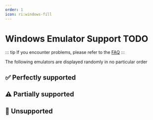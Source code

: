 ```yaml
---
order: 1
icon: ri:windows-fill
---
```


# Windows Emulator Support TODO

::: tip
If you encounter problems, please refer to the [FAQ](../FAQ.md)
:::

The following emulators are displayed randomly in no particular order

<script setup>
import MarkdownIt from 'markdown-it'
import MarkdownItAnchor from 'markdown-it-anchor'

const shuffleArray = (array) => {
    for (let i = array.length - 1; i > 0; i--) {
        const j = Math.floor(Math.random() * (i + 1));
        [array[i], array[j]] = [array[j], array[i]];
    }
    return array;
}

const fullySupport = shuffleArray([
`
### ✅ [Bluestacks 5](https://www.bluestacks.com/)
Fully compatible. Need to turn on \`Allow ADB connections\` in the emulator \`Settings\` - \`Engine Settings\`.

- Recommended to download [Offline Installer](https://support.bluestacks.com/hc/en-us/articles/4402611273485-BlueStacks-5-offline-installer) to avoid slow and bundled installation; recommend installing [Android 11](https://support.bluestacks.com/hc/en-us/articles/4402611273485-BlueStacks-5-offline-installer#:~:text=To%20install%20BlueStacks%205%20Android%2011) version; to uninstall it, please use the official [ Uninstall Tool](https://support.bluestacks.com/hc/en-us/articles/360057724751-How-to-uninstall-BlueStacks-5-BlueStacks-X-and-BlueStacks-Services-completely-from-your-PC) to get rid of the residue.
- If the adb port number keeps changing irregularly and is different every time you start it, it may be because your computer has [Hyper-V](https://support.bluestacks.com/hc/en-us/articles/4415238471053-System-requirements-for-BlueStacks-5-on-Hyper-V-enabled-Windows-10-and-11) enabled. MAA will now try to automatically read the port number within the Blue Stacker emulator configuration file, if this does not work/you have a need to multi-open/have more than one emulator kernel installed, please refer to the [Frequently Asked Questions] (... /FAQ.html#Bluestack emulator port number is different every time you start-hyper-v) to make changes. Since Hyper-V runs as administrator, operations that don't involve adb such as auto-shutdown of the emulator, auto-detect connection, etc. also need to run MAA as administrator.
`,
`
### ✅ [MuMu Emulator 12](https://mumu.163.com/)

Fully compatible, with additional support for the exclusive Extreme Control Mode.

- The 'Exit emulator when done’ function may occasionally be abnormal, if you encounter it, please contact MuMu official for feedback;
- If you are using MuMu 12 version 3.5.4 ~ 3.5.7, please disable the 'Keep alive in the background’ function in MuMu 12 Settings - Others. 'Keep alive while hanging in the background’ (see [Official Announcement](https://mumu.163.com/help/20230802/35047_1102450.html) for details);
- You need to check the port information of the corresponding instance through the ADB button of MuMu 12 Multiple Opener when you open more than one instance, and change the port number of the connection address in MAA \`Settings\` - \`Connection Settings\` to the corresponding port.

#### MuMu Screenshot Enhanced Mode

You need to use the official MuMu 12 3.8.13 and later versions, and close the background live. Ark Edition and International Edition are not supported at the moment.

##### Connection Settings

1. Settings → Connection Settings, tick \`Enable MuMu Screenshot Enhanced Mode\`. 2.

2. \`MuMu Emulator Path\` Fill in the path to the \`MuMuPlayer-12.0\` folder, e.g. \`C:\`Program Files\\Netease\\MuMuPlayer-12.0\`.

3. \`Instance Number\` Fill in the serial number of the corresponding emulator in MuMu Multiplayer, e.g. \`0\` for Main Multiplayer.

4. \`Instance Screen\` Fill in \`0\`.

##### About background keep alive

It is recommended to turn it off, at this time the instance screen is always \`0\`.

When it is on, the order of MuMu emulator tabs should be the serial number of the instance screen, e.g. \`0\` for emulator desktop, \`1\` for Tomorrow's Ark client.

Adaptation for backend live is very imperfect, there are always all kinds of inexplicable problems, it is very not recommended.

`,
`
### ✅ [LDPlayer Emulator](https://www.ldmnq.com/)

Fully compatible.

- Raiden 9 is recommended to use version 9.0.57 and above; Raiden 5 is recommended to use version 5.0.67 and above;
- For versions lower than the above, you need to run \`Forced ADB Replacement\` in \`Settings\` - \`Connection\` in order to use efficient touch modes such as Minitouch, MaaTouch, and so on;
`,
`
### ✅ [Nox Emulator](https://www.yeshen.com/)

Fully compatible, but only tested 7 and 9.
`,
`
### ✅ [MEmu Emulator](https://www.xyaz.cn/)

Fully compatible, but less tested.
`,
])

const particallySupport = shuffleArray([
`
### ⚠️ [MuMu Emulator 6](https://mumu.163.com/update/win/)

Support has been dropped since MAA v5.1.0 and NetEase has stopped maintaining it on 15-08-2023.

- No longer support auto-detect connection, need to use generic connection configuration and manually configure adb path and connection address;
- Need to run \`Forced Replacement of ADB\` in \`Settings\` - \`Connection\` to use efficient touch modes such as Minitouch, MaaTouch;
- You need to run MAA with administrator privileges to use the ‘Exit Emulator When Done’ function;
- MuMu 6 default resolution is not supported, you need to change it to \`1280x720\`, \`1920x1080\`, \`2560x1440\` and other 16:9 ratio;
- MuMu 6 multi-open uses the same adb port, so it can't support multi-open MuMu 6.
`,
`
### ⚠️ [Windows Subsystem for Android™️](https://learn.microsoft.com/en-us/windows/android/wsa/)

Support has been dropped since MAA v5.2.0 and will be discontinued by Microsoft on 05-03-2025.

- Requires the use of [custom connection](../details.html#Custom connection) is required;
- WSA 2204 or later (the version number is in the \`About\` page of the subsystem settings), select \`Common Configuration\` for the connection configuration;
- WSA 2203 or older (the version number is at the top of the subsystem setup page), for the connection configuration select \`WSA Older Versions\`;
- Since this software only supports 720p or higher \`16:9\` resolution better, please manually drag the window size as close to the 16:9 ratio as possible. (If your monitor is 16:9, you can press \`F11\` to go full screen);
- Please try to make sure that Tomorrow's Ark is in the foreground and no other Android apps are running in the foreground at the same time, otherwise it may cause the game to pause or the task recognition error;
- WSA's screenshots often somehow capture a white screen, resulting in recognition of abnormalities, or not recommended to use.
`,
`
### ⚠️ [AVD](https://developer.android.com/studio/run/managing-avds)

Theoretical support.

- Starting from Android 10, Minitouch is no longer available when SELinux is in \`Enforcing\` mode, please switch to other touch modes, or switch SELinux **temporary** to \`Permissive\` mode.
- AVD is made for debugging, it is more recommended to use other emulators designed for gaming.
`,
])

const notSupport = shuffleArray([
`
### 🚫 MuMu Mobile Assistant (Nebula Engine)

Not supported, adb port is not open.
`,
`
### 🚫 Tencent Handy Game Assistant

Not supported, adb port is not open.
`,
`
### 🚫 [Google Play Games Beta](https://play.google.com/googleplaygames)

Not supported, [Player Client](https://developer.android.com/games/playgames/pg-emulator#installing-game-consumer) adb port is not open.
`,
])

const md = (new MarkdownIt()).use(MarkdownItAnchor, { permalink: MarkdownItAnchor.permalink.linkInsideHeader()})

const fullySupportHtml = md.render(fullySupport.join(''))
const partiallySupportHtml = md.render(particallySupport.join(''))
const notSupportHtml = md.render(notSupport.join(''))

</script>

## ✅ Perfectly supported

<ClientOnly><div v-html="fullySupportHtml"></div></ClientOnly>

## ⚠️ Partially supported

<ClientOnly><div v-html="partiallySupportHtml"></div></ClientOnly>

## 🚫 Unsupported

<ClientOnly><div v-html="notSupportHtml"></div></ClientOnly>

